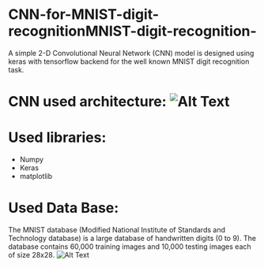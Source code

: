 # CNN-for-MNIST-digit-recognitionMNIST-digit-recognition-
A simple 2-D Convolutional Neural Network (CNN) model is designed using keras with tensorflow backend for the well known MNIST digit recognition task. 
# CNN used architecture: ![Alt Text](https://miro.medium.com/max/1000/1*cPAmSB9nziZPI73VC5HAHg.png)
# Used libraries:
* Numpy
* Keras
* matplotlib
# Used Data Base:
The MNIST database (Modified National Institute of Standards and Technology database) is a large database of handwritten digits (0 to 9). The database contains 60,000 training images and 10,000 testing images each of size 28x28. 
![Alt Text](https://upload.wikimedia.org/wikipedia/commons/2/27/MnistExamples.png)
